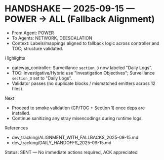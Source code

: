 # HANDSHAKE — 2025-09-15 — POWER → ALL (Fallback Alignment)

- From Agent: POWER
- To Agents: NETWORK, DEESCALATION
- Context: Labels/mappings aligned to fallback logic across controller and TOC; structure validated.

Highlights
- gateway_controller: Surveillance `section_3` now labeled "Daily Logs".
- TOC: Investigative/Hybrid use "Investigation Objectives"; Surveillance `section_3` set to "Daily Logs".
- Validator passes (no duplicate blocks / mismatched emitters across 12 files).

Next
- Proceed to smoke validation (CP/TOC + Section 1) once deps are installed.
- Continue sanitizing any stray misencodings during runtime logs.

References
- dev_tracking/ALIGNMENT_WITH_FALLBACKS_2025-09-15.md
- dev_tracking/DAILY_HANDOFFS_2025-09-15.md

Status: SENT — No immediate actions required, ACK appreciated

